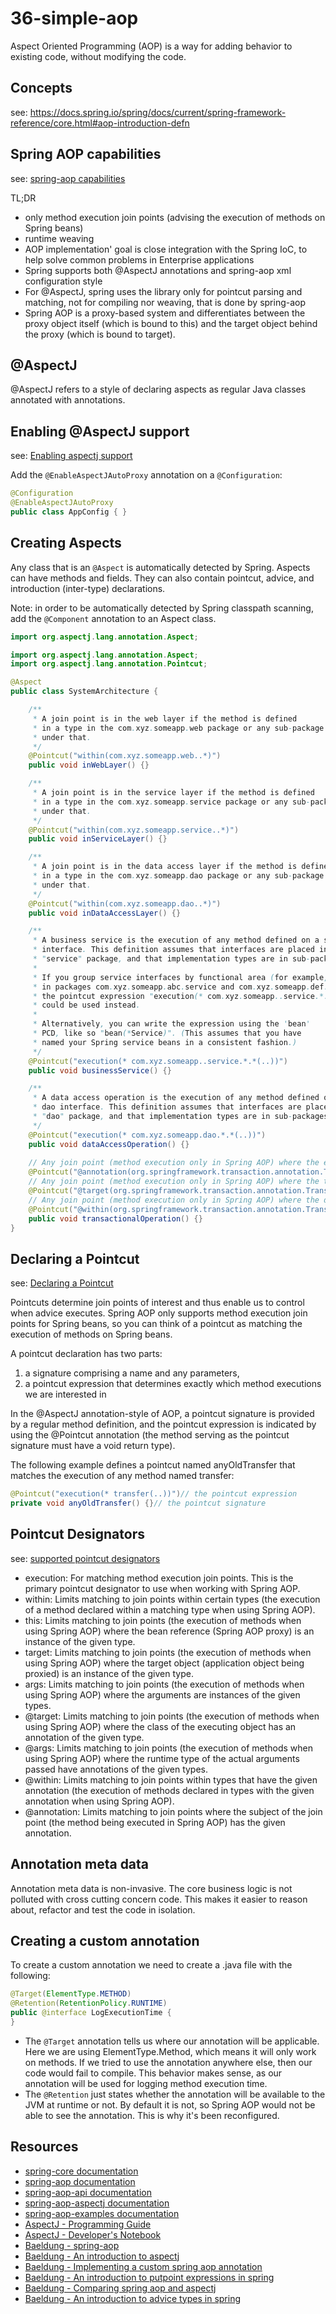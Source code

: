 # 36-simple-aop
Aspect Oriented Programming (AOP) is a way for adding behavior to existing code, without modifying the code.

## Concepts
see: https://docs.spring.io/spring/docs/current/spring-framework-reference/core.html#aop-introduction-defn

## Spring AOP capabilities
see: [spring-aop capabilities](https://docs.spring.io/spring/docs/current/spring-framework-reference/core.html#aop-introduction-spring-defn)

TL;DR

- only method execution join points (advising the execution of methods on Spring beans)
- runtime weaving
- AOP implementation' goal is close integration with the Spring IoC, to help solve common problems in Enterprise applications
- Spring supports both @AspectJ annotations and spring-aop xml configuration style
- For @AspectJ, spring uses the library only for pointcut parsing and matching, not for compiling nor weaving, that is done by spring-aop
- Spring AOP is a proxy-based system and differentiates between the proxy object itself (which is bound to this) and the target object behind the proxy (which is bound to target).

## @AspectJ
@AspectJ refers to a style of declaring aspects as regular Java classes annotated with annotations. 

## Enabling @AspectJ support
see: [Enabling aspectj support](https://docs.spring.io/spring/docs/current/spring-framework-reference/core.html#aop-enable-aspectj-java)

Add the `@EnableAspectJAutoProxy` annotation on a `@Configuration`:

```java
@Configuration
@EnableAspectJAutoProxy
public class AppConfig { }
```

## Creating Aspects
Any class that is an `@Aspect` is automatically detected by Spring. Aspects can have methods and fields. They can also contain pointcut, advice, and introduction (inter-type) declarations.

Note: in order to be automatically detected by Spring classpath scanning, add the `@Component` annotation to an Aspect class.

```java
import org.aspectj.lang.annotation.Aspect;

import org.aspectj.lang.annotation.Aspect;
import org.aspectj.lang.annotation.Pointcut;

@Aspect
public class SystemArchitecture {

    /**
     * A join point is in the web layer if the method is defined
     * in a type in the com.xyz.someapp.web package or any sub-package
     * under that.
     */
    @Pointcut("within(com.xyz.someapp.web..*)")
    public void inWebLayer() {}

    /**
     * A join point is in the service layer if the method is defined
     * in a type in the com.xyz.someapp.service package or any sub-package
     * under that.
     */
    @Pointcut("within(com.xyz.someapp.service..*)")
    public void inServiceLayer() {}

    /**
     * A join point is in the data access layer if the method is defined
     * in a type in the com.xyz.someapp.dao package or any sub-package
     * under that.
     */
    @Pointcut("within(com.xyz.someapp.dao..*)")
    public void inDataAccessLayer() {}

    /**
     * A business service is the execution of any method defined on a service
     * interface. This definition assumes that interfaces are placed in the
     * "service" package, and that implementation types are in sub-packages.
     *
     * If you group service interfaces by functional area (for example,
     * in packages com.xyz.someapp.abc.service and com.xyz.someapp.def.service) then
     * the pointcut expression "execution(* com.xyz.someapp..service.*.*(..))"
     * could be used instead.
     *
     * Alternatively, you can write the expression using the 'bean'
     * PCD, like so "bean(*Service)". (This assumes that you have
     * named your Spring service beans in a consistent fashion.)
     */
    @Pointcut("execution(* com.xyz.someapp..service.*.*(..))")
    public void businessService() {}

    /**
     * A data access operation is the execution of any method defined on a
     * dao interface. This definition assumes that interfaces are placed in the
     * "dao" package, and that implementation types are in sub-packages.
     */
    @Pointcut("execution(* com.xyz.someapp.dao.*.*(..))")
    public void dataAccessOperation() {}
    
    // Any join point (method execution only in Spring AOP) where the executing method has an @Transactional annotation:    
    @Pointcut("@annotation(org.springframework.transaction.annotation.Transactional)")
    // Any join point (method execution only in Spring AOP) where the target object has a @Transactional annotation:      
    @Pointcut("@target(org.springframework.transaction.annotation.Transactional)")
    // Any join point (method execution only in Spring AOP) where the declared type of the target object has an @Transactional annotation:
    @Pointcut("@within(org.springframework.transaction.annotation.Transactional)")
    public void transactionalOperation() {}
}
```

## Declaring a Pointcut
see: [Declaring a Pointcut](https://docs.spring.io/spring/docs/current/spring-framework-reference/core.html#aop-pointcuts)

Pointcuts determine join points of interest and thus enable us to control when advice executes. Spring AOP only supports method execution join points for Spring beans, so you can think of a pointcut as matching the execution of methods on Spring beans. 

A pointcut declaration has two parts: 

1. a signature comprising a name and any parameters,
2. a pointcut expression that determines exactly which method executions we are interested in

In the @AspectJ annotation-style of AOP, a pointcut signature is provided by a regular method definition, and the pointcut expression is indicated by using the @Pointcut annotation (the method serving as the pointcut signature must have a void return type).

The following example defines a pointcut named anyOldTransfer that matches the execution of any method named transfer:

```java
@Pointcut("execution(* transfer(..))")// the pointcut expression
private void anyOldTransfer() {}// the pointcut signature
```

## Pointcut Designators
see: [supported pointcut designators](https://docs.spring.io/spring/docs/current/spring-framework-reference/core.html#aop-pointcuts-designators)

- execution: For matching method execution join points. This is the primary pointcut designator to use when working with Spring AOP.
- within: Limits matching to join points within certain types (the execution of a method declared within a matching type when using Spring AOP).
- this: Limits matching to join points (the execution of methods when using Spring AOP) where the bean reference (Spring AOP proxy) is an instance of the given type.
- target: Limits matching to join points (the execution of methods when using Spring AOP) where the target object (application object being proxied) is an instance of the given type.
- args: Limits matching to join points (the execution of methods when using Spring AOP) where the arguments are instances of the given types.
- @target: Limits matching to join points (the execution of methods when using Spring AOP) where the class of the executing object has an annotation of the given type.
- @args: Limits matching to join points (the execution of methods when using Spring AOP) where the runtime type of the actual arguments passed have annotations of the given types.
- @within: Limits matching to join points within types that have the given annotation (the execution of methods declared in types with the given annotation when using Spring AOP).
- @annotation: Limits matching to join points where the subject of the join point (the method being executed in Spring AOP) has the given annotation.

## Annotation meta data
Annotation meta data is non-invasive. The core business logic is not polluted with cross cutting concern code. This makes it easier to reason about, refactor and test the code in isolation.

## Creating a custom annotation
To create a custom annotation we need to create a .java file with the following:

```java
@Target(ElementType.METHOD)
@Retention(RetentionPolicy.RUNTIME)
public @interface LogExecutionTime {
}
```

- The `@Target` annotation tells us where our annotation will be applicable. Here we are using ElementType.Method, which means it will only work on methods. If we tried to use the annotation anywhere else, then our code would fail to compile. This behavior makes sense, as our annotation will be used for logging method execution time.
- The `@Retention` just states whether the annotation will be available to the JVM at runtime or not. By default it is not, so Spring AOP would not be able to see the annotation. This is why it's been reconfigured.



## Resources
- [spring-core documentation](https://docs.spring.io/spring-framework/docs/current/spring-framework-reference/core.html)
- [spring-aop documentation](https://docs.spring.io/spring/docs/current/spring-framework-reference/core.html#aop)
- [spring-aop-api documentation](https://docs.spring.io/spring/docs/current/spring-framework-reference/core.html#aop-api)
- [spring-aop-aspectj documentation](https://docs.spring.io/spring/docs/current/spring-framework-reference/core.html#aop-ataspectj)
- [spring-aop-examples documentation](https://docs.spring.io/spring/docs/current/spring-framework-reference/core.html#aop-pointcuts-examples)
- [AspectJ - Programming Guide](https://www.eclipse.org/aspectj/doc/released/progguide/index.html)
- [AspectJ - Developer's Notebook](https://www.eclipse.org/aspectj/doc/released/adk15notebook/index.html)
- [Baeldung - spring-aop](https://www.baeldung.com/spring-aop)
- [Baeldung - An introduction to aspectj](https://www.baeldung.com/aspectj)
- [Baeldung - Implementing a custom spring aop annotation](https://www.baeldung.com/spring-aop-annotation)
- [Baeldung - An introduction to putpoint expressions in spring](https://www.baeldung.com/spring-aop-pointcut-tutorial)
- [Baeldung - Comparing spring aop and aspectj](https://www.baeldung.com/spring-aop-vs-aspectj)
- [Baeldung - An introduction to advice types in spring](https://www.baeldung.com/spring-aop-advice-tutorial)
